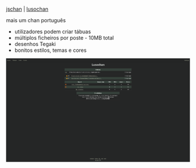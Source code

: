 <a href="https://gitgud.io/fatchan/jschan">jschan</a> | <a href="https://lusochan.net">lusochan</a>

mais um chan português
 <ul>
  <li>utilizadores podem criar t&aacute;buas</li>
  <li>m&uacute;ltiplos ficheiros por poste - 10MB total</li>
  <li>desenhos Tegaki</li>
  <li>bonitos estilos, temas e cores</li>
</ul> 


![screenshots](home_github_page.png "screenshots")
